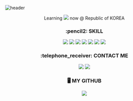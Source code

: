 ![header](https://capsule-render.vercel.app/api?type=waving&color=auto&height=150&section=header&text=JIYUN%20HAN%20(gioia)&fontSize=40)
<p align="center">Learning <img src="https://img.shields.io/badge/Django-092E20?style=flat-square&logo=Django&logoColor=white"/> now @ Republic of KOREA</p>


<h3 align="center">:pencil2: SKILL </h3>
<div align="center"><img src="https://img.shields.io/badge/Python-3776AB?style=for-the-badge&logo=Python&logoColor=white"/> <img src="https://img.shields.io/badge/Django-092E20?style=for-the-badge&logo=Django&logoColor=white"/> <img src="https://img.shields.io/badge/Java-007396?style=for-the-badge&logo=Java&logoColor=white"/> <img src="https://img.shields.io/badge/MySQL-4479A1?style=for-the-badge&logo=MySQL&logoColor=white"/> <img src="https://img.shields.io/badge/HTML5-E34F26?style=for-the-badge&logo=HTML5&logoColor=white"/> <img src="https://img.shields.io/badge/CSS-1572B6?style=for-the-badge&logo=CSS3&logoColor=white"/> <img src="https://img.shields.io/badge/Javascript-F7DF1E?style=for-the-badge&logo=Javascript&logoColor=white"/></div>


<h3 align="center">:telephone_receiver: CONTACT ME </h3>
<div align="center"><a href="mailto:"arocozy@gmail.com"><img src="https://img.shields.io/badge/Gmail-EA4335?style=for-the-badge&logo=Gmail&logoColor=white"/></a> <a href="mailto:"arocozy@naver.com"><img src="https://img.shields.io/badge/Naver-03C75A?style=for-the-badge&logo=Naver&logoColor=white"/></a></div>


<h3 align="center">🖥 MY GITHUB </h3>
<div style="display" align="center">
  <img src="https://github-readme-stats.vercel.app/api?username=3gioia5&show_icons=true&theme=graywhite" />
</div>
